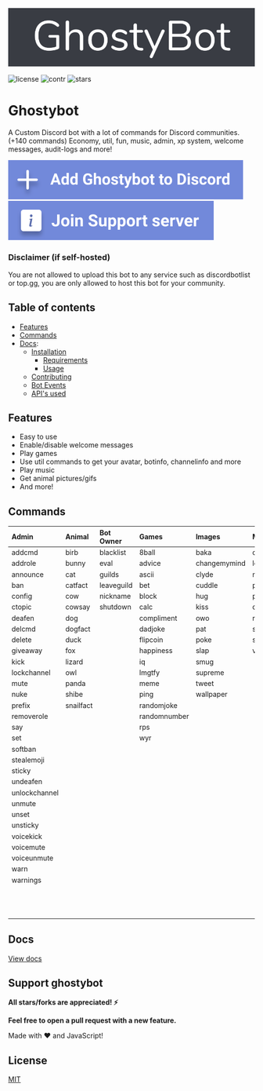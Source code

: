 <a href="https://ghostybot.tk" align="center">
     <img src=".github/Ghostybot-banner.png" alt="banner" />               
</a>

![license](https://img.shields.io/github/license/dev-caspertheghost/ghostybot?color=gr)
![contr](https://img.shields.io/github/contributors/dev-caspertheghost/ghostybot)
![stars](https://img.shields.io/github/stars/dev-caspertheghost/ghostybot?color=gr)

# Ghostybot

A Custom Discord bot with a lot of commands for Discord communities. (+140 commands) Economy, util, fun, music, admin, xp system, welcome messages, audit-logs and more!

[![Add ghostybot](./.github/add-ghostybot.svg)](https://discord.com/oauth2/authorize?client_id=632843197600759809&scope=bot&permissions=8)
[![Ghostybot Support server](./.github/join-support-server.svg)](https://discord.gg/XxHrtkA)

### Disclaimer (if self-hosted)

You are not allowed to upload this bot to any service such as discordbotlist or top.gg, you are only allowed to host this bot for your community.

## Table of contents

- [Features](#features)
- [Commands](#commands)
- [Docs](docs/README.md):
  - [Installation](docs/INSTALLATION.md)
    - [Requirements](docs/INSTALLATION.md#requirements)
    - [Usage](docs/INSTALLATION.md#usage)
  - [Contributing](docs/CONTRIBUTING.md)
  - [Bot Events](/docs/BOT_EVENTS)
  - [API's used](/docs/APIS_USED.md)

## Features

- Easy to use
- Enable/disable welcome messages
- Play games
- Use util commands to get your avatar, botinfo, channelinfo and more
- Play music
- Get animal pictures/gifs
- And more!

## Commands

| Admin         | Animal    | Bot Owner  | Games        | Images       | Music      | NSFW     | Util         | Economy          | Levels      |
| :------------ | :-------- | :--------- | :----------- | :----------- | :--------- | :------- | :----------- | ---------------- | ----------- |
| addcmd        | birb      | blacklist  | 8ball        | baka         | clearqueue | 4k       | anime        | balance          | givexp      |
| addrole       | bunny     | eval       | advice       | changemymind | leave      | anal     | avatar       | buy              | leaderboard |
| announce      | cat       | guilds     | ascii        | clyde        | nowplaying | blowjob  | bmi          | daily            | level       |
| ban           | catfact   | leaveguild | bet          | cuddle       | pause      | boobs    | botinfo      | deposit          | resetxp     |
| config        | cow       | nickname   | block        | hug          | play       | butt     | botinvite    | dice             | xp          |
| ctopic        | cowsay    | shutdown   | calc         | kiss         | queue      | gif      | bugreport    | inventory        |             |
| deafen        | dog       |            | compliment   | owo          | resume     | gonewild | channelinfo  | moneyleaderboard |             |
| delcmd        | dogfact   |            | dadjoke      | pat          | skip       | pussy    | channels     | profile          |             |
| delete        | duck      |            | flipcoin     | poke         | stop       | hass     | define       | rob              |             |
| giveaway      | fox       |            | happiness    | slap         | volume     | hboobs   | dependencies | store            |             |
| kick          | lizard    |            | iq           | smug         |            | hentai   | emojis       | withdraw         |             |
| lockchannel   | owl       |            | lmgtfy       | supreme      |            | neko     | enlarge      | work             |
| mute          | panda     |            | meme         | tweet        |            |          | feedback     |                  |             |
| nuke          | shibe     |            | ping         | wallpaper    |            |          | github       |                  |             |
| prefix        | snailfact |            | randomjoke   |              |            |          | help         |                  |             |
| removerole    |           |            | randomnumber |              |            |          | imdb         |                  |             |
| say           |           |            | rps          |              |            |          | instagram    |                  |             |
| set           |           |            | wyr          |              |            |          | invite       |                  |             |
| softban       |           |            |              |              |            |          | membercount  |                  |             |
| stealemoji    |           |            |              |              |            |          | minecraft    |                  |             |
| sticky        |           |            |              |              |            |          | morse        |                  |             |
| undeafen      |           |            |              |              |            |          | npm          |                  |             |
| unlockchannel |           |            |              |              |            |          | playstore    |                  |             |
| unmute        |           |            |              |              |            |          | poll         |                  |             |
| unset         |           |            |              |              |            |          | randomcolor  |                  |             |
| unsticky      |           |            |              |              |            |          | roleinfo     |                  |             |
| voicekick     |           |            |              |              |            |          | roles        |                  |             |
| voicemute     |           |            |              |              |            |          | servericon   |                  |             |
| voiceunmute   |           |            |              |              |            |          | suggest      |                  |             |
| warn          |           |            |              |              |            |          | translate    |                  |             |
| warnings      |           |            |              |              |            |          | uptime       |                  |             |
|               |           |            |              |              |            |          | userinfo     |                  |             |
|               |           |            |              |              |            |          | weather      |                  |             |
|               |           |            |              |              |            |          | worldclock   |                  |             |

## Docs

[View docs](/docs/README.md)

## Support ghostybot

**All stars/forks are appreciated! ⚡**

**Feel free to open a pull request with a new feature.**

<p>Made with ❤️ and JavaScript!</p>

## License

[MIT](./LICENSE)
